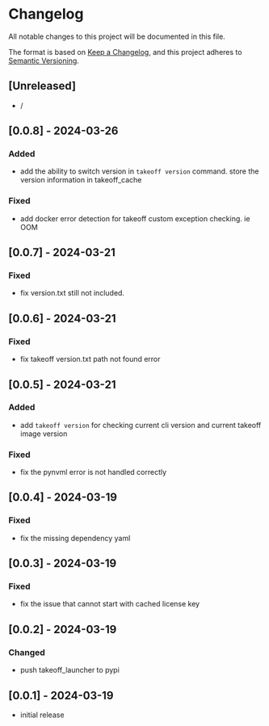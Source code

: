 # Changelog

All notable changes to this project will be documented in this file.

The format is based on [Keep a Changelog],
and this project adheres to [Semantic Versioning].

## [Unreleased]

- /


## [0.0.8] - 2024-03-26

### Added

- add the ability to switch version in `takeoff version` command. store the version information in takeoff_cache 

### Fixed 

- add docker error detection for takeoff custom exception checking. ie OOM

## [0.0.7] - 2024-03-21

### Fixed

- fix version.txt still not included.

## [0.0.6] - 2024-03-21

### Fixed

- fix takeoff version.txt path not found error 


## [0.0.5] - 2024-03-21

### Added

- add `takeoff version` for checking current cli version and current takeoff image version 

### Fixed

- fix the pynvml error is not handled correctly 

## [0.0.4] - 2024-03-19

### Fixed

- fix the missing dependency yaml 

## [0.0.3] - 2024-03-19

### Fixed

- fix the issue that cannot start with cached license key  

## [0.0.2] - 2024-03-19

### Changed

- push takeoff_launcher to pypi

## [0.0.1] - 2024-03-19

- initial release

<!-- Links -->
[keep a changelog]: https://keepachangelog.com/en/1.0.0/
[semantic versioning]: https://semver.org/spec/v2.0.0.html

